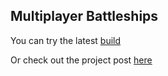 ## Multiplayer Battleships

You can try the latest [build](https://github.com/kamilashi/Battleships_Build)

Or check out the project post [here](https://kamilashi.github.io/battleships)



